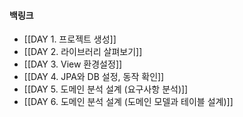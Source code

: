 
#### 백링크

- [[DAY 1. 프로젝트 생성]]
- [[DAY 2. 라이브러리 살펴보기]]
- [[DAY 3. View 환경설정]]
- [[DAY 4. JPA와 DB 설정, 동작 확인]]
- [[DAY 5. 도메인 분석 설계 (요구사항 분석)]]
- [[DAY 6. 도메인 분석 설계 (도메인 모델과 테이블 설계)]]
